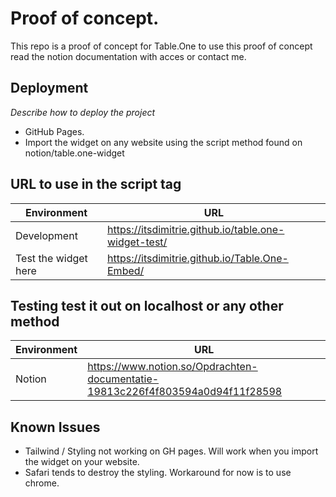 # Proof of concept.

This repo is a proof of concept for Table.One to use this proof of concept read the notion documentation with acces or contact me.

## Deployment

_Describe how to deploy the project_

- GitHub Pages.
- Import the widget on any website using the script method found on notion/table.one-widget

## URL to use in the script tag

| Environment          | URL                                                  |
| -------------------- | ---------------------------------------------------- |
| Development          | https://itsdimitrie.github.io/table.one-widget-test/ |
| Test the widget here | https://itsdimitrie.github.io/Table.One-Embed/       |

## Testing test it out on localhost or any other method

| Environment | URL                                                                            |
| ----------- | ------------------------------------------------------------------------------ |
| Notion      | https://www.notion.so/Opdrachten-documentatie-19813c226f4f803594a0d94f11f28598 |

## Known Issues

- Tailwind / Styling not working on GH pages. Will work when you import the widget on your website.
- Safari tends to destroy the styling. Workaround for now is to use chrome.
